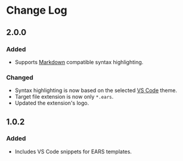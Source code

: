 # Change Log

## 2.0.0

### Added

- Supports [Markdown][markdown] compatible syntax highlighting.

### Changed

- Syntax highlighting is now based on the selected [VS Code][vscode] theme.
- Target file extension is now only `*.ears`.
- Updated the extension's logo.

## 1.0.2

### Added

- Includes VS Code snippets for EARS templates.

[vscode]: https://code.visualstudio.com
[markdown]: https://www.markdownguide.org